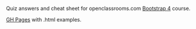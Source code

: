 Quiz answers and cheat sheet for openclassrooms.com [Bootstrap 4](https://openclassrooms.com/en/courses/5664281-create-responsive-websites-efficiently-with-bootstrap-4) course.

[GH Pages](https://reregaga.github.io/OC-5664281-bootstrap4/index.html) with .html examples.